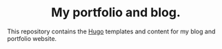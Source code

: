 <h1 align="center">
  My portfolio and blog.
</h1>

This repository contains the [Hugo](https://gohugo.io) templates and content for my blog and portfolio website.
